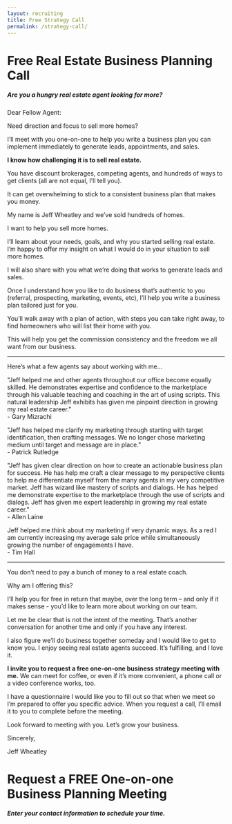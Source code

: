 ```yaml
---
layout: recruiting
title: Free Strategy Call
permalink: /strategy-call/
---
```


<div class="recruiting-page">
<h1 class="join-us">Free Real Estate Business Planning Call</h1>
<h5 class="join-us-subtitle">Are you a hungry real estate agent looking for more?</h5>

<p>Dear Fellow Agent:</p>

<p>Need direction and focus to sell more homes?</p>

<p>I’ll meet with you one-on-one to help you write a business plan you can implement immediately to generate leads, appointments, and sales. </p>

<p><strong>I know how challenging it is to sell real estate.</strong></p>

<p>You have discount brokerages, competing agents, and hundreds of ways to get clients (all are not equal, I’ll tell you).</p>

<p>It can get overwhelming to stick to a consistent business plan that makes you money.</p>

<p>My name is Jeff Wheatley and we’ve sold hundreds of homes. </p>

<p>I want to help you sell more homes.</p>

<p>I’ll learn about your needs, goals, and why you started selling real estate. I’m happy to offer my insight on what I would do in your situation to sell more homes.</p>

<p>I will also share with you what we’re doing that works to generate leads and sales. </p>

<p>Once I understand how you like to do business that’s authentic to you (referral, prospecting, marketing, events, etc), I’ll help you write a business plan tailored just for you.</p>

<p>You’ll walk away with a plan of action, with steps you can take right away, to find homeowners who will list their home with you. </p>

<p>This will help you get the commission consistency and the freedom we all want from our business.</p>

<hr>
<div class="qanda">
<p class="section-title">Here’s what a few agents say about working with me…</p>

<p><span class="quote">"Jeff helped me and other agents throughout our office become equally skilled.  He demonstrates expertise and confidence to the marketplace through his valuable teaching and coaching in the art of using scripts. This natural leadership Jeff exhibits has given me pinpoint direction in growing my real estate career."</span><br>
<span class="author">- Gary Mizrachi</span></p>

<p><span class="quote">"Jeff has helped me clarify my marketing through starting with target identification, then crafting messages. We no longer chose marketing medium until target and message are in place."</span><br>
<span class="author">- Patrick Rutledge</span></p>

<p><span class="quote">"Jeff has given clear direction on how to create an actionable business plan for success. He has help me craft a clear message to my perspective clients to help me differentiate myself from the many agents in my very competitive market. Jeff has wizard like mastery of scripts and dialogs. He has helped me demonstrate expertise to the marketplace through the use of scripts and dialogs. Jeff has given me expert leadership in growing my real estate career."</span><br>
<span class="author">- Allen Laine</span></p>

<p><span class="quote">Jeff helped me think about my marketing if very dynamic ways. As a red I am currently increasing my average sale price while simultaneously growing the number of engagements I have.</span><br>
<span class="author">- Tim Hall</span></p>
</div>
<hr>

<p>You don’t need to pay a bunch of money to a real estate coach.</p>

<p>Why am I offering this?</p>

<p>I’ll help you for free in return that maybe, over the long term – and only if it makes sense - you’d like to learn more about working on our team.</p>

<p>Let me be clear that is not the intent of the meeting. That’s another conversation for another time and only if you have any interest.</p>

<p>I also figure we’ll do business together someday and I would like to get to know you. I enjoy seeing real estate agents succeed. It’s fulfilling, and I love it.</p>

<p><strong>I invite you to request a free one-on-one business strategy meeting with me.</strong> We can meet for coffee, or even if it’s more convenient, a phone call or a video conference works, too.</p>

<p>I have a questionnaire I would like you to fill out so that when we meet so I’m prepared to offer you specific advice. When you request a call, I’ll email it to you to complete before the meeting.</p>

<p>Look forward to meeting with you. Let’s grow your business.</p>

<p>Sincerely,</p>

<p>Jeff Wheatley</p>


<h1 class="join-us">Request a FREE One-on-one Business Planning Meeting</h1>
<h5 class="join-us-subtitle">Enter your contact information to schedule your time.</h5>

<div data-paperform-id="1k2ekmws"></div><script>(function() {var script = document.createElement('script'); script.src = "https://paperform.co/__embed.min.js"; document.body.appendChild(script); })()</script>
</div>
